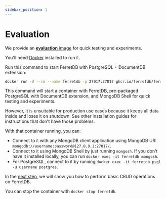 ```yaml
---
sidebar_position: 1
---
```


# Evaluation

We provide an [**evaluation** image](https://ghcr.io/ferretdb/ferretdb-documentdb-eval:2)
for quick testing and experiments.

You'll need [Docker](https://docs.docker.com/get-docker/) installed to run it.

Run this command to start FerretDB with PostgreSQL + DocumentDB extension:

```sh
docker run -d --rm --name ferretdb -p 27017:27017 ghcr.io/ferretdb/ferretdb-documentdb-eval:2
```

This command will start a container with FerretDB, pre-packaged PostgreSQL with DocumentDB extension, and MongoDB Shell for quick testing and experiments.

However, it is unsuitable for production use cases because it keeps all data inside and loses it on shutdown.
See other installation guides for instructions
that don't have those problems.

With that container running, you can:

- Connect to it with any MongoDB client application using MongoDB URI `mongodb://username:password@127.0.0.1:27017/`.
- Connect to it using MongoDB Shell by just running `mongosh`.
  If you don't have it installed locally, you can run `docker exec -it ferretdb mongosh`.
- For PostgreSQL, connect to it by running `docker exec -it ferretdb psql -U username postgres`.

In the [next step](usage/concepts.md), we will show you how to perform basic CRUD operations on FerretDB.

You can stop the container with `docker stop ferretdb`.
